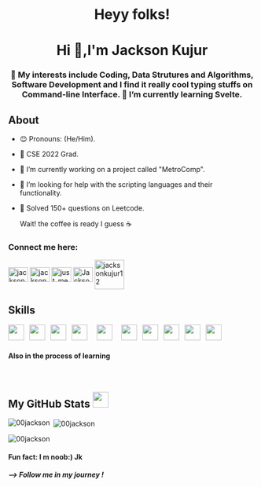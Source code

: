  

<!-- <h1 align="center">Hi 👋, I'm Suchismita Rout.
</h1> -->
<p align='center'>
<h1 align="center"> Heyy folks! </h1>


<!-- <h3 align="center">Welcome to the dome</h3>  -->
<h1 align="center">Hi 👋,I'm Jackson Kujur</h1>
<h3 align="center"> 🧩 My interests include Coding, Data Strutures and Algorithms, Software Development and I find it really cool typing stuffs on Command-line Interface. 🚀 I’m currently learning Svelte.</h3>
</p>


## About
- 😌 Pronouns: (He/Him).
- 📌 CSE 2022 Grad.
- 🔭 I’m currently working on a project called "MetroComp".
- 🤔 I’m looking for help with the scripting languages and their functionality.
- 🤡 Solved 150+ questions on Leetcode.
      
     Wait! the coffee is ready I guess  ☕️ 


 <h3 align="left">Connect me here:</h3>
 <p align="left">
 <a href='https://mail.google.com/mail/?view=cm&fs=1&tf=1&to=jacksonkujur12@gmail.com' target="blank"><img align="center" src="https://user-images.githubusercontent.com/95626883/219688104-a7d76929-2538-4303-8827-2bc196cf3c12.png" alt="jacksonkujur12" height="30" width="40"/></a>
 <a href = 'https://www.linkedin.com/in/jackson-kujur-067b581a6//'> <img align= 'center' src="https://raw.githubusercontent.com/rahulbanerjee26/githubAboutMeGenerator/main/icons/linked-in-alt.svg" alt="jackson-kujur" height="30" width="40"/></a> 
 <a href="https://twitter.com/just_me_coding" target="blank"><img align="center" src="https://raw.githubusercontent.com/rahuldkjain/github-profile-readme-generator/master/src/images/icons/Social/twitter.svg" alt="just_me_coding" height="30" width="40" /></a>
 <a href = 'https://leetcode.com/Jackson_Kujur77/' target="blank"> <img align= 'center' src="https://raw.githubusercontent.com/rahuldkjain/github-profile-readme-generator/master/src/images/icons/Social/leet-code.svg" alt="Jackson_kujur77" height="30" width="40"/></a> 
 <a href = 'https://www.hackerrank.com/jacksonkujur12' target="blank"> <img align= 'center' src="https://raw.githubusercontent.com/rahuldkjain/github-profile-readme-generator/master/src/images/icons/Social/hackerrank.svg" alt="jacksonkujur12" height="60" width="60"/></a> 
 </p>
 

                                                              
 <h2> Skills</h2>    
 <code><img width ='32px' src ='https://raw.githubusercontent.com/rahulbanerjee26/githubAboutMeGenerator/main/icons/python.svg'> </code>
 <code><img width ='32px' src ='https://raw.githubusercontent.com/rahulbanerjee26/githubAboutMeGenerator/main/icons/java.svg'> </code>
<code><img width ='32px' src ='https://raw.githubusercontent.com/rahulbanerjee26/githubAboutMeGenerator/main/icons/c.svg'> </code>
<code><img width ='32px' src ='https://raw.githubusercontent.com/rahulbanerjee26/githubAboutMeGenerator/main/icons/cpp.svg'> </code>
<code> <img width ='32px' src ='https://raw.githubusercontent.com/rahulbanerjee26/githubAboutMeGenerator/main/icons/css.svg'> </code>
<code> <img width ='32px' src ='https://raw.githubusercontent.com/rahulbanerjee26/githubAboutMeGenerator/main/icons/html.svg'> </code>
<code><img width ='32px' src ='https://raw.githubusercontent.com/rahulbanerjee26/githubAboutMeGenerator/main/icons/javascript.svg'> </code>
<code><img width ='32px' src ='https://raw.githubusercontent.com/rahulbanerjee26/githubAboutMeGenerator/main/icons/svelte.svg'> </code>                     
<code><img width ='32px' src ='https://raw.githubusercontent.com/rahulbanerjee26/githubAboutMeGenerator/main/icons/swift.svg'> </code>
 <code><img width ='32px' src ='https://raw.githubusercontent.com/rahulbanerjee26/githubAboutMeGenerator/main/icons/bootstrap.svg'> </code>
 <h4>Also in the process of learning</h4>
 <br>
 
 <h2> My GitHub Stats <img src='https://media1.giphy.com/media/du3J3cXyzhj75IOgvA/giphy.gif?cid=ecf05e47x2g034i9pzwtzzsd3xgg2w9nr94t4tflbbgo3008&rid=giphy.gif' width='32px' height=32px> </h2>

<p><img align="left" src="https://github-readme-stats.vercel.app/api/top-langs?username=00jackson&show_icons=true&locale=en&layout=compact" alt="00jackson" /></p>

<p>&nbsp;<img align="center" src="https://github-readme-stats.vercel.app/api?username=00jackson&show_icons=true&locale=en" alt="00jackson" /></p>

<p><img align="center" src="https://github-readme-streak-stats.herokuapp.com/?user=00jackson&" alt="00jackson" /></p>

<h4> Fun fact: I m noob:) Jk </h4>



<h5> --> Follow me in my journey !</h5>
